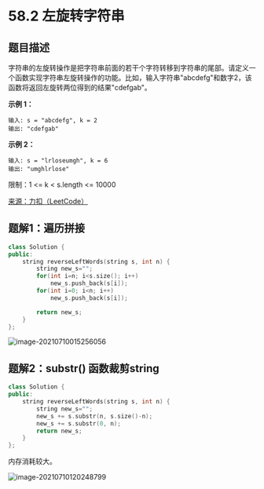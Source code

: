 # 58.2 左旋转字符串

## 题目描述

字符串的左旋转操作是把字符串前面的若干个字符转移到字符串的尾部。请定义一个函数实现字符串左旋转操作的功能。比如，输入字符串"abcdefg"和数字2，该函数将返回左旋转两位得到的结果"cdefgab"。

**示例 1：**

```
输入: s = "abcdefg", k = 2
输出: "cdefgab"
```

**示例 2：**

```
输入: s = "lrloseumgh", k = 6
输出: "umghlrlose"
```

限制：1 <= k < s.length <= 10000

[来源：力扣（LeetCode）](https://leetcode-cn.com/problems/zuo-xuan-zhuan-zi-fu-chuan-lcof)



## 题解1：遍历拼接

```c++
class Solution {
public:
    string reverseLeftWords(string s, int n) {
        string new_s="";
        for(int i=n; i<s.size(); i++)
            new_s.push_back(s[i]);
        for(int i=0; i<n; i++)
            new_s.push_back(s[i]);

        return new_s;
    }
};
```

![image-20210710015256056](C:\Users\linyingxuan\AppData\Roaming\Typora\typora-user-images\image-20210710015256056.png)



## 题解2：substr() 函数裁剪string

```c++
class Solution {
public:
    string reverseLeftWords(string s, int n) {
        string new_s="";
        new_s += s.substr(n, s.size()-n);
        new_s += s.substr(0, n);
        return new_s;
    }
};
```

内存消耗较大。

![image-20210710120248799](C:\Users\linyingxuan\AppData\Roaming\Typora\typora-user-images\image-20210710120248799.png)
